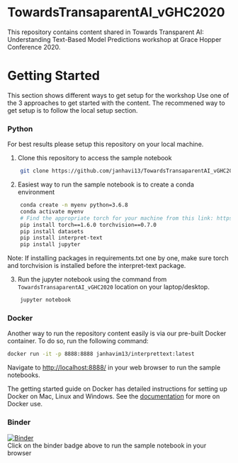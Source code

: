 # TowardsTransaparentAI_vGHC2020
This repository contains content shared in Towards Transparent AI: Understanding Text-Based Model Predictions workshop at Grace Hopper Conference 2020.

# Getting Started
This section shows different ways to get setup for the workshop
Use one of the 3 approaches to get started with the content. The recommened way to get setup is to follow the local setup section.

### Python
For best results please setup this repository on your local machine.

1. Clone this repository to access the sample notebook
```bash
    git clone https://github.com/janhavi13/TowardsTransaparentAI_vGHC2020.git
```
2. Easiest way to run the sample notebook is to create a conda environment

```bash
    conda create -n myenv python=3.6.8
    conda activate myenv
    # Find the appropriate torch for your machine from this link: https://pytorch.org/get-started/locally/
    pip install torch==1.6.0 torchvision==0.7.0 
    pip install datasets
    pip install interpret-text
    pip install jupyter
```
Note: If installing packages in requirements.txt one by one, make sure torch and torchvision is installed before the interpret-text package.

3. Run the jupyter notebook using the command from `TowardsTransaparentAI_vGHC2020` location on your laptop/desktop.
```bash 
    jupyter notebook
```

### Docker
Another way to run the repository content easily is via our pre-built Docker container. 
To do so, run the following command:

```bash
docker run -it -p 8888:8888 janhavim13/interprettext:latest
```

Navigate to <http://localhost:8888/> in your web browser to run the sample
notebooks.

The getting started guide on Docker has detailed instructions for setting up Docker on Mac, Linux and Windows.
See the [documentation](docs/docker.md) for more on Docker use.

### Binder
[![Binder](https://mybinder.org/badge_logo.svg)](https://mybinder.org/v2/gh/janhavi13/TowardsTransaparentAI_vGHC2020.git/master)
<br>
Click on the binder badge above to run the sample notebook in your browser
